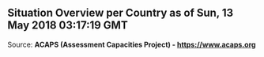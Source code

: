 ## Situation Overview per Country as of Sun, 13 May 2018 03:17:19 GMT

Source: **ACAPS (Assessment Capacities Project) - https://www.acaps.org**